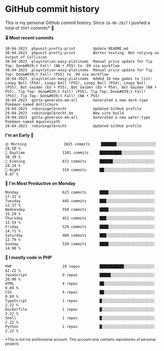 # GitHub commit history
This is my personal GitHub commit history. Since <!--START_SECTION:first-commit-date-->`16-06-2017`<!--END_SECTION:first-commit-date--> I pushed a total of <!--START_SECTION:total-commit-count-->`3597`<!--END_SECTION:total-commit-count--> commits* 🎉.

<!--START_SECTION:most-recent-commits-->
**⏳ Most recent commits**
                                        
```text
30-04-2023  phpunit-pretty-print        Update README.md
30-04-2023  phpunit-pretty-print        Better testing. Not relying on output of Collision
30-04-2023  playstation-easy-platinums  Manual price update for Tip Top: Don&#039;t Fall! (NA • PS5) to .99 via workflow
30-04-2023  playstation-easy-platinums  Manual price update for Tip Top: Don&#039;t Fall! (PS5) to .99 via workflow
30-04-2023  playstation-easy-platinums  Added 10 new games to list: Loopy Ball (PS4), Loopy Ball (PS5), Loopy Ball (PS4), Loopy Ball (PS5), Bot Gaiden (EU • PS5), Bot Gaiden (EU • PS4), Bot Gaiden (NA • PS5), Tip Top: Don&#039;t Fall! (PS5), Tip Top: Don&#039;t Fall! (PS5), Tip Top: Don&#039;t Fall! (NA • PS5)
30-04-2023  gotta-generate-em-all       Generated a new dark-type Pokémon named Antlichorn
29-04-2023  robiningelbrecht            Updated GitHub profile
29-04-2023  robiningelbrecht.be         New site build
29-04-2023  gotta-generate-em-all       Generated a new water-type Pokémon named Aqueleviath
28-04-2023  robiningelbrecht            Updated GitHub profile
```
<!--END_SECTION:most-recent-commits-->  

<!--START_SECTION:commits-per-day-time-->
**I&#039;m an Early 🐤**

```text
🌞 Morning                 1025 commits     ███████░░░░░░░░░░░░░░░░░░   28.50 %
🌆 Daytime                 1381 commits     ██████████░░░░░░░░░░░░░░░   38.39 %
🌃 Evening                 872 commits      ██████░░░░░░░░░░░░░░░░░░░   24.24 %
🌙 Night                   319 commits      ██░░░░░░░░░░░░░░░░░░░░░░░   8.87 %
```
<!--END_SECTION:commits-per-day-time-->  

<!--START_SECTION:commits-per-weekday-->
**📅 I&#039;m Most Productive on Monday**

```text
Monday                    623 commits      ████░░░░░░░░░░░░░░░░░░░░░   17.32 %
Tuesday                   445 commits      ███░░░░░░░░░░░░░░░░░░░░░░   12.37 %
Wednesday                 550 commits      ████░░░░░░░░░░░░░░░░░░░░░   15.29 %
Thursday                  451 commits      ███░░░░░░░░░░░░░░░░░░░░░░   12.54 %
Friday                    529 commits      ████░░░░░░░░░░░░░░░░░░░░░   14.71 %
Saturday                  460 commits      ███░░░░░░░░░░░░░░░░░░░░░░   12.79 %
Sunday                    539 commits      ████░░░░░░░░░░░░░░░░░░░░░   14.98 %
```
<!--END_SECTION:commits-per-weekday-->  

<!--START_SECTION:repos-per-language-->
**💬 I mostly code in PHP**

```text
PHP                       19 repos         ███████████░░░░░░░░░░░░░░   42.22 %
JavaScript                9 repos          █████░░░░░░░░░░░░░░░░░░░░   20.00 %
HTML                      4 repos          ██░░░░░░░░░░░░░░░░░░░░░░░   8.89 %
CSS                       4 repos          ██░░░░░░░░░░░░░░░░░░░░░░░   8.89 %
TypeScript                1 repos          █░░░░░░░░░░░░░░░░░░░░░░░░   2.22 %
Dockerfile                1 repos          █░░░░░░░░░░░░░░░░░░░░░░░░   2.22 %
Shell                     1 repos          █░░░░░░░░░░░░░░░░░░░░░░░░   2.22 %
Python                    1 repos          █░░░░░░░░░░░░░░░░░░░░░░░░   2.22 %
```
<!--END_SECTION:repos-per-language-->  

<sub>*This is not my professional account. This account only contains repositories of personal projects</sub>
